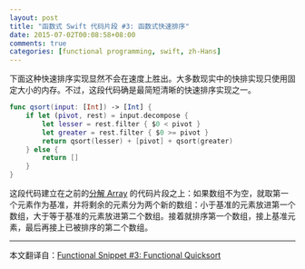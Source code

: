 ```yaml
---
layout: post
title: "函数式 Swift 代码片段 #3: 函数式快速排序"
date: 2015-07-02T00:08:58+08:00
comments: true
categories: [functional programming, swift, zh-Hans]
---
```

下面这种快速排序实现显然不会在速度上胜出。大多数现实中的快排实现只使用固定大小的内存。不过，这段代码确是最简短清晰的快速排序实现之一。

```swift
func qsort(input: [Int]) -> [Int] {
    if let (pivot, rest) = input.decompose {
        let lesser = rest.filter { $0 < pivot }
        let greater = rest.filter { $0 >= pivot }
        return qsort(lesser) + [pivot] + qsort(greater)
    } else {
        return []
    }
}
```

这段代码建立在之前的[分解 Array](http://blog.ztap.net/functional%20programming/swift/zh-hans/2015/06/30/functional-snippet-1-decomposing-arrays-zh-hans.html) 的代码片段之上：如果数组不为空，就取第一个元素作为基准，并将剩余的元素分为两个新的数组：小于基准的元素放进第一个数组，大于等于基准的元素放进第二个数组。接着就排序第一个数组，接上基准元素，最后再接上已被排序的第二个数组。

---
本文翻译自：[Functional Snippet #3: Functional Quicksort](http://www.objc.io/snippets/3.html)

